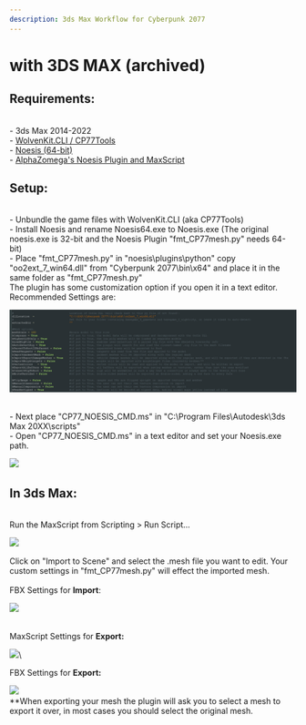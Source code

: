 ```yaml
---
description: 3ds Max Workflow for Cyberpunk 2077
---
```


# with 3DS MAX (archived)

## **Requirements:**

\
\- 3ds Max 2014-2022\
\- [WolvenKit.CLI / CP77Tools](https://github.com/WolvenKit/WolvenKit/releases)\
\- [Noesis (64-bit)](https://richwhitehouse.com/index.php?content=inc\_projects.php)\
\- [AlphaZomega's Noesis Plugin and MaxScript](https://www.mediafire.com/file/uhc9d68mvj7oqj6/fmt\_CP77mesh\_1.6.zip/file)

## **Setup:**

\
\- Unbundle the game files with WolvenKit.CLI (aka CP77Tools)\
\- Install Noesis and rename Noesis64.exe to Noesis.exe (The original noesis.exe is 32-bit and the Noesis Plugin "fmt\_CP77mesh.py" needs 64-bit)\
\- Place "fmt\_CP77mesh.py" in "noesis\plugins\python" copy "oo2ext\_7\_win64.dll" from "Cyberpunk 2077\bin\x64" and place it in the same folder as "fmt\_CP77mesh.py"\
The plugin has some customization option if you open it in a text editor.\
Recommended Settings are:

![](<../../../.gitbook/assets/image (6) (1) (1).png>)

\
\- Next place "CP77\_NOESIS\_CMD.ms" in "C:\Program Files\Autodesk\3ds Max 20XX\scripts"\
\- Open "CP77\_NOESIS\_CMD.ms" in a text editor and set your Noesis.exe path.

![](<../../../.gitbook/assets/image (3) (1) (1).png>)

## **In 3ds Max:**

\
Run the MaxScript from Scripting > Run Script...

![](<../../../.gitbook/assets/image (5) (1) (1).png>)

Click on "Import to Scene" and select the .mesh file you want to edit. Your custom settings in "fmt\_CP77mesh.py" will effect the imported mesh.\
\
FBX Settings for **Import**:

![](<../../../.gitbook/assets/image (2) (1) (1).png>)

\
MaxScript Settings for **Export:**

![](<../../../.gitbook/assets/image (1) (1) (1).png>)\\

FBX Settings for **Export:**

![](<../../../.gitbook/assets/image (4) (2) (1).png>)\
\*\*When exporting your mesh the plugin will ask you to select a mesh to export it over, in most cases you should select the original mesh.
